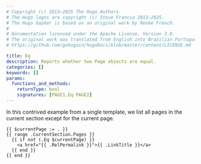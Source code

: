 ```yaml
---
# Copyright (c) 2013–2025 The Hugo Authors.
# The Hugo logos are copyright (c) Steve Francia 2013–2025.
# The Hugo Gopher is based on an original work by Renée French.
#
# Documentation licensed under the Apache License, Version 2.0.
# The original work was translated from English into Brazilian Portuguese.
# https://github.com/gohugoio/hugoDocs/blob/master/content/LICENSE.md

title: Eq
description: Reports whether two Page objects are equal.
categories: []
keywords: []
params:
  functions_and_methods:
    returnType: bool
    signatures: [PAGE1.Eq PAGE2]
---
```


In this contrived example from a single template, we list all pages in the current section except for the current page.

```go-html-template
{{ $currentPage := . }}
{{ range .CurrentSection.Pages }}
  {{ if not (.Eq $currentPage) }}
    <a href="{{ .RelPermalink }}">{{ .LinkTitle }}</a>
  {{ end }}
{{ end }}
```
